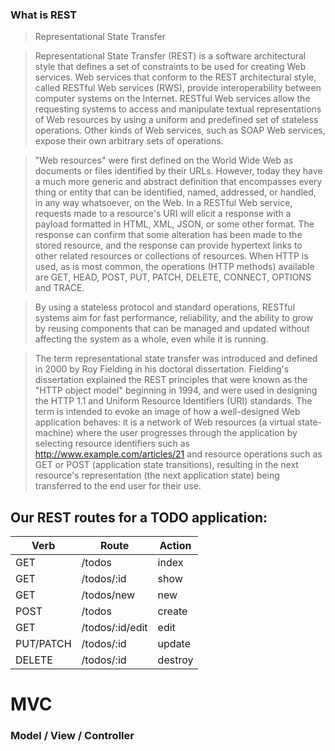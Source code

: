 ### What is REST

> Representational State Transfer


>Representational State Transfer (REST) is a software architectural style that defines a set of constraints to be used for creating Web services. Web services that conform to the REST architectural style, called RESTful Web services (RWS), provide interoperability between computer systems on the Internet. RESTful Web services allow the requesting systems to access and manipulate textual representations of Web resources by using a uniform and predefined set of stateless operations. Other kinds of Web services, such as SOAP Web services, expose their own arbitrary sets of operations.

> "Web resources" were first defined on the World Wide Web as documents or files identified by their URLs. However, today they have a much more generic and abstract definition that encompasses every thing or entity that can be identified, named, addressed, or handled, in any way whatsoever, on the Web. In a RESTful Web service, requests made to a resource's URI will elicit a response with a payload formatted in HTML, XML, JSON, or some other format. The response can confirm that some alteration has been made to the stored resource, and the response can provide hypertext links to other related resources or collections of resources. When HTTP is used, as is most common, the operations (HTTP methods) available are GET, HEAD, POST, PUT, PATCH, DELETE, CONNECT, OPTIONS and TRACE.

> By using a stateless protocol and standard operations, RESTful systems aim for fast performance, reliability, and the ability to grow by reusing components that can be managed and updated without affecting the system as a whole, even while it is running.

> The term representational state transfer was introduced and defined in 2000 by Roy Fielding in his doctoral dissertation. Fielding's dissertation explained the REST principles that were known as the "HTTP object model" beginning in 1994, and were used in designing the HTTP 1.1 and Uniform Resource Identifiers (URI) standards. The term is intended to evoke an image of how a well-designed Web application behaves: it is a network of Web resources (a virtual state-machine) where the user progresses through the application by selecting resource identifiers such as http://www.example.com/articles/21 and resource operations such as GET or POST (application state transitions), resulting in the next resource's representation (the next application state) being transferred to the end user for their use.


## Our REST routes for a TODO application:

| Verb | Route| Action|
|------|------|-------|
| GET | /todos | index |
| GET | /todos/:id | show|
| GET | /todos/new | new |
| POST | /todos | create |
| GET | /todos/:id/edit | edit |
| PUT/PATCH | /todos/:id | update |
| DELETE | /todos/:id | destroy | 


# MVC 
###  Model / View / Controller

